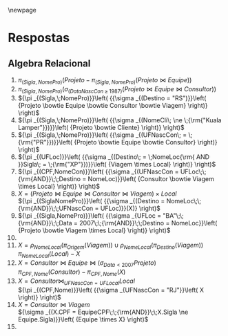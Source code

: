 \newpage
# Respostas
## Algebra Relacional


1. ${\pi _{(Sigla,\;NomePro)}}\left( {Projeto - {\pi _{(Sigla,\;NomePro)}}\left( {Projeto \bowtie Equipe} \right)} \right)$
2. ${\pi _{(Sigla,\;NomePro)}}\left( {{\sigma _{(DataNascCon\; \ge \;1987)}}\left( {Projeto \bowtie Equipe \bowtie Consultor} \right)} \right)$
3. ${\pi _{(Sigla,\;NomePro)}}\left( {{\sigma _{(Destino = "RS")}}\left( {Projeto \bowtie Equipe \bowtie Consultor \bowtie Viagem} \right)} \right)$
4. ${\pi _{(Sigla,\;NomePro)}}\left( {{\sigma _{(NomeCli\; \ne \;{\rm{"Kuala Lamper"}})}}\left( {Projeto \bowtie Cliente} \right)} \right)$
5. ${\pi _{(Sigla,\;NomePro)}}\left( {{\sigma _{(UFNascCon\; = \;{\rm{"PR"}})}}\left( {Projeto \bowtie Equipe \bowtie Consultor} \right)} \right)$
6. ${\pi _{(UFLoc)}}\left( {{\sigma _{(Destino\; = \;NomeLoc{\rm{ AND }}Sigla\; = \;{\rm{"XP"}})}}\left( {Viagem \times Local} \right)} \right)$
7. ${\pi _{(CPF,NomeCon)}}\left( {{\sigma _{(UFNascCon = UFLoc\;\;{\rm{AND}}\;\;Destino = NomeLoc)}}\left( {Consultor \bowtie Viagem \times Local} \right)} \right)$
8. $X = \left( {Projeto \bowtie Equipe \bowtie Consultor \bowtie Viagem} \right) \times Local$  
   ${\pi _{(SiglaNomePro)}}\left( {{\sigma _{(Destino = NomeLoc\;\;{\rm{AND}}\;\;UFNascCon = UFLoc)}}(X)} \right)$
9. ${\pi _{(Sigla,NomePro)}}\left( {{\sigma _{UFLoc = "BA"\;\;{\rm{AND}}\;\;Data = 2007\;\;{\rm{AND}}\;\;Destino = NomeLoc}}\left( {Projeto \bowtie Viagem \times Local} \right)} \right)$
10. 
11. $X = {\rho _{NomeLocal}}\left( {{\pi _{Origem}}\left( {Viagem} \right)} \right) \cup {\rho _{NomeLocal}}\left( {{\pi _{Destino}}\left( {Viagem} \right)} \right)$  
    ${\pi _{NomeLocal}}\left( {Local} \right) - X$
12. $X = Consultor \bowtie Equipe \bowtie \left( {{\sigma _{Data < 2007}}Projeto} \right)$  
    ${\pi _{CPF,Nome}}\left( {Consultor} \right) - {\pi _{CPF,Nome}}\left( X \right)$
13. $X = Consultor{ \bowtie _{UFNascCon = UFLocal}}Local$  
    ${\pi _{(CPF,Nome)}}\left( {{\sigma _{UFNascCon = "RJ"}}\left( X \right)} \right)$
14. $X = Consultor \bowtie Viagem$  
    ${\sigma _{(X.CPF = EquipeCPF\;\;{\rm{AND}}\;\;X.Sigla \ne Equipe.Sigla)}}\left( {Equipe \times X} \right)$
15.
